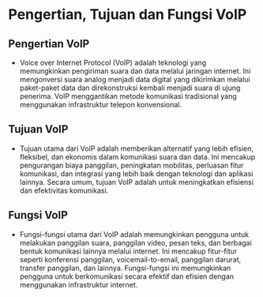 ---
---
# Pengertian, Tujuan dan Fungsi VoIP
## Pengertian VoIP
* Voice over Internet Protocol (VoIP) adalah teknologi yang memungkinkan pengiriman suara dan data melalui jaringan internet. Ini mengonversi suara analog menjadi data digital yang dikirimkan melalui paket-paket data dan direkonstruksi kembali menjadi suara di ujung penerima. VoIP menggantikan metode komunikasi tradisional yang menggunakan infrastruktur telepon konvensional.
## Tujuan VoIP
* Tujuan utama dari VoIP adalah memberikan alternatif yang lebih efisien, fleksibel, dan ekonomis dalam komunikasi suara dan data. Ini mencakup pengurangan biaya panggilan, peningkatan mobilitas, perluasan fitur komunikasi, dan integrasi yang lebih baik dengan teknologi dan aplikasi lainnya. Secara umum, tujuan VoIP adalah untuk meningkatkan efisiensi dan efektivitas komunikasi.
## Fungsi VoIP
* Fungsi-fungsi utama dari VoIP adalah memungkinkan pengguna untuk melakukan panggilan suara, panggilan video, pesan teks, dan berbagai bentuk komunikasi lainnya melalui internet. Ini mencakup fitur-fitur seperti konferensi panggilan, voicemail-to-email, panggilan darurat, transfer panggilan, dan lainnya. Fungsi-fungsi ini memungkinkan pengguna untuk berkomunikasi secara efektif dan efisien dengan menggunakan infrastruktur internet.
